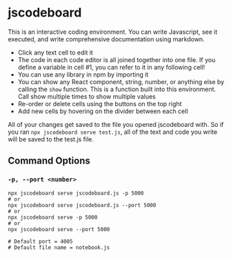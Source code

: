 # jscodeboard

This is an interactive coding environment. You can write Javascript, see it executed, and write comprehensive documentation using markdown.

- Click any text cell to edit it
- The code in each code editor is all joined together into one file. If you define a variable in cell #1, you can refer to it in any following cell!
- You can use any library in npm by importing it
- You can show any React component, string, number, or anything else by calling the `show` function. This is a function built into this environment. Call show multiple times to show multiple values
- Re-order or delete cells using the buttons on the top right
- Add new cells by hovering on the divider between each cell

All of your changes get saved to the file you opened jscodeboard with. So if you ran `npx jscodeboard serve test.js`, all of the text and code you write will be saved to the test.js file.

## Command Options

### `-p, --port <number>`

```
npx jscodeboard serve jscodeboard.js -p 5000
# or
npx jscodeboard serve jscodeboard.js --port 5000
# or
npx jscodeboard serve -p 5000
# or
npx jscodeboard serve --port 5000

# Default port = 4005
# Default file name = notebook.js
```
